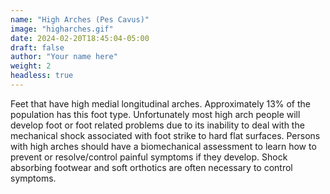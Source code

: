 ```yaml
---
name: "High Arches (Pes Cavus)"
image: "higharches.gif"
date: 2024-02-20T18:45:04-05:00
draft: false
author: "Your name here"
weight: 2
headless: true
---
```


Feet that have high medial longitudinal arches. Approximately 13% of the population has this foot type. Unfortunately most high arch people will develop foot or foot related problems due to its inability to deal with the mechanical shock associated with foot strike to hard flat surfaces. Persons with high arches should have a biomechanical assessment to learn how to prevent or resolve/control painful symptoms if they develop. Shock absorbing footwear and soft orthotics are often necessary to control symptoms.